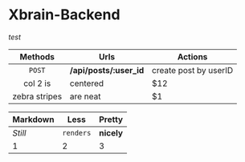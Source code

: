 # Xbrain-Backend


*test*

| Methods       | Urls                    | Actions  |
| :-----------: |-------------------------| ---------|
| `POST`          | **/api/posts/:user_id** | create post by userID |
| col 2 is      | centered      |   $12 |
| zebra stripes | are neat      |    $1 |



Markdown | Less | Pretty
--- | --- | ---
*Still* | `renders` | **nicely**
1 | 2 | 3
